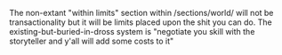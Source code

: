 The non-extant "within limits" section within /sections/world/ will not be transactionality but it will be limits placed upon the shit you can do. The existing-but-buried-in-dross system is "negotiate you skill with the storyteller and y'all will add some costs to it"